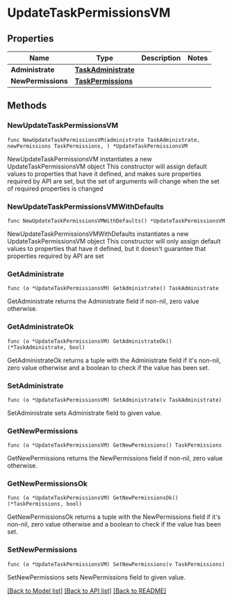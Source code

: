 # UpdateTaskPermissionsVM

## Properties

Name | Type | Description | Notes
------------ | ------------- | ------------- | -------------
**Administrate** | [**TaskAdministrate**](TaskAdministrate.md) |  | 
**NewPermissions** | [**TaskPermissions**](TaskPermissions.md) |  | 

## Methods

### NewUpdateTaskPermissionsVM

`func NewUpdateTaskPermissionsVM(administrate TaskAdministrate, newPermissions TaskPermissions, ) *UpdateTaskPermissionsVM`

NewUpdateTaskPermissionsVM instantiates a new UpdateTaskPermissionsVM object
This constructor will assign default values to properties that have it defined,
and makes sure properties required by API are set, but the set of arguments
will change when the set of required properties is changed

### NewUpdateTaskPermissionsVMWithDefaults

`func NewUpdateTaskPermissionsVMWithDefaults() *UpdateTaskPermissionsVM`

NewUpdateTaskPermissionsVMWithDefaults instantiates a new UpdateTaskPermissionsVM object
This constructor will only assign default values to properties that have it defined,
but it doesn't guarantee that properties required by API are set

### GetAdministrate

`func (o *UpdateTaskPermissionsVM) GetAdministrate() TaskAdministrate`

GetAdministrate returns the Administrate field if non-nil, zero value otherwise.

### GetAdministrateOk

`func (o *UpdateTaskPermissionsVM) GetAdministrateOk() (*TaskAdministrate, bool)`

GetAdministrateOk returns a tuple with the Administrate field if it's non-nil, zero value otherwise
and a boolean to check if the value has been set.

### SetAdministrate

`func (o *UpdateTaskPermissionsVM) SetAdministrate(v TaskAdministrate)`

SetAdministrate sets Administrate field to given value.


### GetNewPermissions

`func (o *UpdateTaskPermissionsVM) GetNewPermissions() TaskPermissions`

GetNewPermissions returns the NewPermissions field if non-nil, zero value otherwise.

### GetNewPermissionsOk

`func (o *UpdateTaskPermissionsVM) GetNewPermissionsOk() (*TaskPermissions, bool)`

GetNewPermissionsOk returns a tuple with the NewPermissions field if it's non-nil, zero value otherwise
and a boolean to check if the value has been set.

### SetNewPermissions

`func (o *UpdateTaskPermissionsVM) SetNewPermissions(v TaskPermissions)`

SetNewPermissions sets NewPermissions field to given value.



[[Back to Model list]](../README.md#documentation-for-models) [[Back to API list]](../README.md#documentation-for-api-endpoints) [[Back to README]](../README.md)


